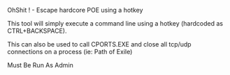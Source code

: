 OhShit ! - Escape hardcore POE using a hotkey

This tool will simply execute a command line using a hotkey (hardcoded as CTRL+BACKSPACE). 

This can also be used to call CPORTS.EXE and close all tcp/udp connections on a process (ie: Path of Exile)

Must Be Run As Admin